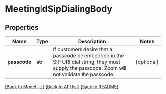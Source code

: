# MeetingIdSipDialingBody

## Properties
Name | Type | Description | Notes
------------ | ------------- | ------------- | -------------
**passcode** | **str** | If customers desire that a passcode be embedded in the SIP URI dial string, they must supply the passcode. Zoom will not validate the passcode. | [optional] 

[[Back to Model list]](../README.md#documentation-for-models) [[Back to API list]](../README.md#documentation-for-api-endpoints) [[Back to README]](../README.md)

